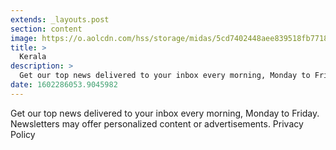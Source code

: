 ```yaml
--- 
extends: _layouts.post 
section: content 
image: https://o.aolcdn.com/hss/storage/midas/5cd7402448aee839518fb7718319b859/205237316/H-no-image.png 
title: > 
  Kerala 
description: > 
  Get our top news delivered to your inbox every morning, Monday to Friday.Newsletters may offer personalized content or advertisements.Privacy Policy 
date: 1602286053.9045982 
--- 
```

Get our top news delivered to your inbox every morning, Monday to Friday. Newsletters may offer personalized content or advertisements. Privacy Policy